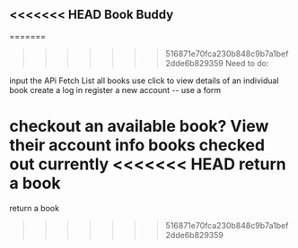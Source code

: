<<<<<<< HEAD
Book Buddy 
--------------
=======
>>>>>>> 516871e70fca230b848c9b7a1bef2dde6b829359
Need to do:

input the APi 
Fetch 
List all books 
use click to view details of an individual book 
create a log in 
register a new account -- use a form 

checkout an available book? 
View their account info 
books checked out currently 
<<<<<<< HEAD
return a book 
=======
return a book 
>>>>>>> 516871e70fca230b848c9b7a1bef2dde6b829359

